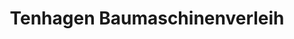 ---
title: "Tenhagen Baumaschinenverleih"
url: /vreden/tenhagen-baumaschinenverleih/
shop: Mieten
---